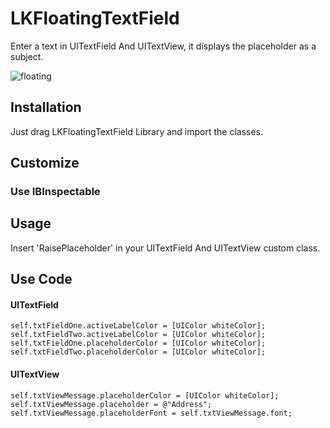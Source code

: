 # LKFloatingTextField

Enter a text in UITextField And UITextView, it displays the placeholder as a subject.

![floating](https://user-images.githubusercontent.com/26429027/44324354-0a8ce400-a473-11e8-9070-e75231680d07.gif)


## Installation

Just drag LKFloatingTextField Library and import the classes.

## Customize
### Use IBInspectable


## Usage
Insert 'RaisePlaceholder' in your UITextField And UITextView custom class.




## Use Code

#### UITextField
    self.txtFieldOne.activeLabelColor = [UIColor whiteColor];                                                         
    self.txtFieldTwo.activeLabelColor = [UIColor whiteColor];                                                         
    self.txtFieldOne.placeholderColor = [UIColor whiteColor];                                                         
    self.txtFieldTwo.placeholderColor = [UIColor whiteColor];    
   
#### UITextView
    self.txtViewMessage.placeholderColor = [UIColor whiteColor];                                                         
    self.txtViewMessage.placeholder = @"Address";                                                         
    self.txtViewMessage.placeholderFont = self.txtViewMessage.font;                                                         
